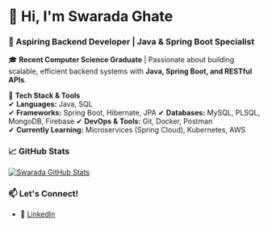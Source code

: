 # 👋 Hi, I'm Swarada Ghate 

### 🚀 Aspiring Backend Developer | Java & Spring Boot Specialist  

🎓 **Recent Computer Science Graduate** | Passionate about building scalable, efficient backend systems with **Java, Spring Boot, and RESTful APIs**.  

🔧 **Tech Stack & Tools**  
✔ **Languages:** Java, SQL  
✔ **Frameworks:** Spring Boot, Hibernate, JPA 
✔ **Databases:** MySQL, PLSQL, MongoDB, Firebase 
✔ **DevOps & Tools:** Git, Docker, Postman  
✔ **Currently Learning:** Microservices (Spring Cloud), Kubernetes, AWS  
 

### 📈 GitHub Stats  
[![Swarada GitHub Stats](https://github-readme-stats.vercel.app/api?username=yourusername&show_icons=true&theme=radical)](https://github.com/yourusername)  

### 📫 Let's Connect!  
- 💼 [LinkedIn](https://www.linkedin.com/in/swarada-ghate-57b30726b/)  
